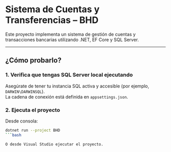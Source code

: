 ﻿# Sistema de Cuentas y Transferencias – BHD

Este proyecto implementa un sistema de gestión de cuentas y transacciones bancarias utilizando .NET, EF Core y SQL Server.

---

## ¿Cómo probarlo?

### 1. Verifica que tengas SQL Server local ejecutando

Asegúrate de tener tu instancia SQL activa y accesible (por ejemplo, `DARWIN\DARWINSQL`).  
La cadena de conexión está definida en `appsettings.json`.

### 2. Ejecuta el proyecto

Desde consola:

```bash
dotnet run --project BHD
```bash

O desde Visual Studio ejecutar el proyecto.

